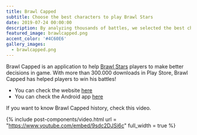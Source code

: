 ```yaml
---
title: Brawl Capped
subtitle: Choose the best characters to play Brawl Stars
date: 2019-07-24 00:00:00
description: By analyzing thousands of battles, we selected the best characters for each game mode. +300.000 downloads on Play Store
featured_image: brawlcapped.png
accent_color: '#4C60E6'
gallery_images:
  - brawlcapped.png
---
```


Brawl Capped is an application to help [Brawl Stars](https://supercell.com/en/games/brawlstars/) players to make better decisions in game. With more than 300.000 downloads in Play Store, Brawl Capped has helped players to win his battles!

- You can check the website [here](https://brawlcapped.com/)
- You can check the Android app [here](https://play.google.com/store/apps/details?id=com.pautena.brawlmaps&hl=es_419&gl=US)

If you want to know Brawl Capped history, check this video.


{% include post-components/video.html
	url = "https://www.youtube.com/embed/9sdc2DJSi6c"
	full_width = true
%}

